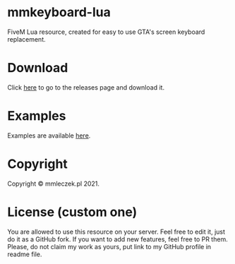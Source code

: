 # mmkeyboard-lua
FiveM Lua resource, created for easy to use GTA's screen keyboard replacement.

# Download
Click [here](https://github.com/mmleczek/mmkeyboard-lua/releases) to go to the releases page and download it.

# Examples
Examples are available [here](https://github.com/mmleczek/mmkeyboard-lua/blob/master/EXAMPLES.md).

# Copyright
Copyright © mmleczek.pl 2021.

# License (custom one)
You are allowed to use this resource on your server. Feel free to edit it, just do it as a GitHub fork. If you want to add new features, feel free to PR them.
Please, do not claim my work as yours, put link to my GitHub profile in readme file.